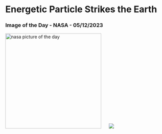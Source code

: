 # Energetic Particle Strikes the Earth
### Image of the Day - NASA - 05/12/2023
<img src="https://apod.nasa.gov/apod/image/2312/Exaray_OsakaU_1080.jpg" alt="nasa picture of the day" width="300"/>&nbsp; &nbsp; &nbsp; <img src="https://github-readme-streak-stats.herokuapp.com/?user=tempo-riz&theme=merko" >



  
